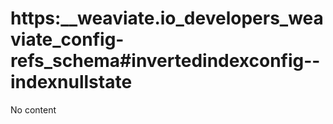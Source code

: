 # https:__weaviate.io_developers_weaviate_config-refs_schema#invertedindexconfig--indexnullstate
No content